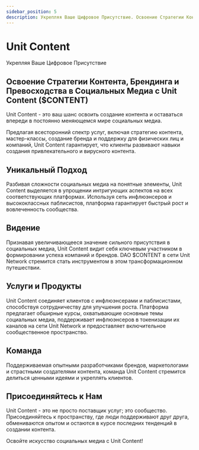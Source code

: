 ```yaml
---
sidebar_position: 5
description: Укрепляя Ваше Цифровое Присутствие. Освоение Стратегии Контента, Брендинга и Превосходства в Социальных Медиа с Unit Content ($CONTENT)
---
```


# Unit Content

Укрепляя Ваше Цифровое Присутствие

## Освоение Стратегии Контента, Брендинга и Превосходства в Социальных Медиа с Unit Content ($CONTENT)

Unit Content - это ваш шанс освоить создание контента и оставаться впереди в постоянно меняющемся мире социальных медиа.

Предлагая всесторонний спектр услуг, включая стратегию контента, мастер-классы, создание бренда и поддержку для физических лиц и компаний, Unit Content гарантирует, что клиенты развивают навыки создания привлекательного и вирусного контента.

## Уникальный Подход

Разбивая сложности социальных медиа на понятные элементы, Unit Content выделяется в упрощении интригующих аспектов на всех соответствующих платформах.
Используя сеть инфлюэнсеров и высококлассных паблисистов, платформа гарантирует быстрый рост и вовлеченность сообщества.

## Видение

Признавая увеличивающееся значение сильного присутствия в социальных медиа, Unit Content видит себя ключевым участником в формировании успеха компаний и брендов. DAO $CONTENT в сети Unit Network стремится стать инструментом в этом трансформационном путешествии.

## Услуги и Продукты

Unit Content соединяет клиентов с инфлюэнсерами и паблисистами, способствуя сотрудничеству для улучшения роста.
Платформа предлагает обширные курсы, охватывающие основные темы социальных медиа, поддерживает инфлюэнсеров в токенизации их каналов на сети Unit Network и предоставляет включительное сообщественное пространство.

## Команда

Поддерживаемая опытными разработчиками брендов, маркетологами и страстными создателями контента, команда Unit Content стремится делиться ценными идеями и укреплять клиентов.

## Присоединяйтесь к Нам

Unit Content - это не просто поставщик услуг; это сообщество. Присоединяйтесь к пространству, где люди поддерживают друг друга, обмениваются опытом и остаются в курсе последних тенденций в создании контента.

Освойте искусство социальных медиа с Unit Content!
